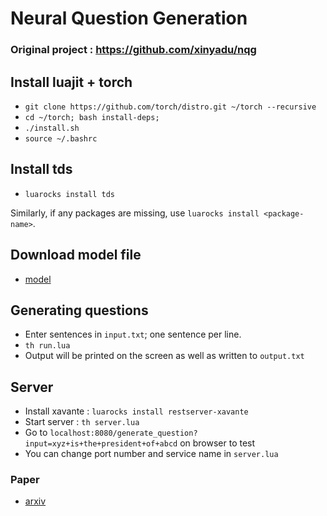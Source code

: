 # Neural Question Generation


### Original project : https://github.com/xinyadu/nqg


## Install luajit + torch

* `git clone https://github.com/torch/distro.git ~/torch --recursive`
* `cd ~/torch; bash install-deps;`
* `./install.sh`
* `source ~/.bashrc`


## Install tds

* `luarocks install tds`

Similarly, if any packages are missing, use `luarocks install <package-name>`.

## Download model file

* [model](https://drive.google.com/file/d/16Gi1oZr3mEGMEUCsOQ3whFfDlv8IAyzG/view?usp=sharing)

## Generating questions

* Enter sentences in `input.txt`; one sentence per line.
* `th run.lua`
* Output will be printed on the screen as well as written to `output.txt`


## Server

* Install xavante : `luarocks install restserver-xavante`
* Start server : `th server.lua`
* Go to `localhost:8080/generate_question?input=xyz+is+the+president+of+abcd` on browser to test
* You can change port number and service name in `server.lua`

### Paper

* [arxiv](https://arxiv.org/abs/1705.00106)
